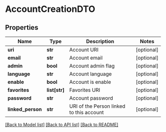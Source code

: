 # AccountCreationDTO

## Properties
Name | Type | Description | Notes
------------ | ------------- | ------------- | -------------
**uri** | **str** | Account URI | [optional] 
**email** | **str** | Account email | [optional] 
**admin** | **bool** | Account admin flag | [optional] 
**language** | **str** | Account language | [optional] 
**enable** | **bool** | Account is enable | [optional] 
**favorites** | **list[str]** | Favorites URI | [optional] 
**password** | **str** | Account password | [optional] 
**linked_person** | **str** | URI of the Person linked to this account | [optional] 

[[Back to Model list]](../README.md#documentation-for-models) [[Back to API list]](../README.md#documentation-for-api-endpoints) [[Back to README]](../README.md)


